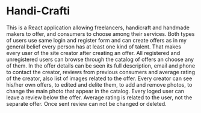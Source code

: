 # Handi-Crafti
This is a React application allowing freelancers, handicraft and handmade makers to offer, and consumers to choose among their services. 
Both types of users use same login and register form and can create offers as in my general belief every person has at least one kind of talent. 
That makes every user of the site creator after creating an offer. All registered and unregistered users can browse through the catalog of offers an choose any of them. 
In the offer details can be seen its full description, email and phone to contact the creator, reviews from previous consumers and average rating of the creator, 
also list of images related to the offer.
Every creator can see his/her own offers, to edited and delite them, to add and remove photos, to change the main photo that appear in the catalog.
Every loged user can leave a review below the offer.
Average rating is related to the user, not the separate offer.
Once sent review can not be changed or deleted.


